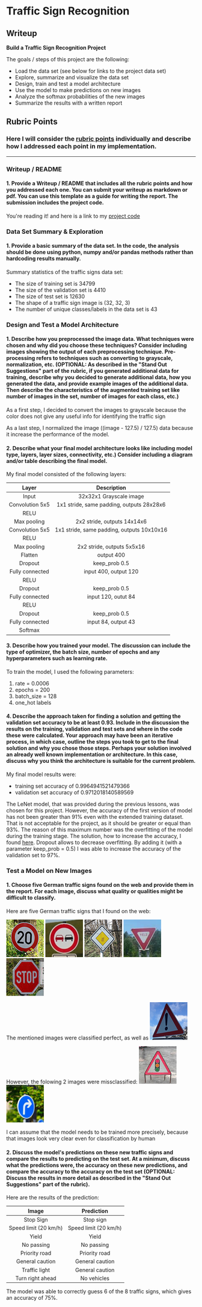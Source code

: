 # **Traffic Sign Recognition** 

## Writeup

**Build a Traffic Sign Recognition Project**

The goals / steps of this project are the following:
* Load the data set (see below for links to the project data set)
* Explore, summarize and visualize the data set
* Design, train and test a model architecture
* Use the model to make predictions on new images
* Analyze the softmax probabilities of the new images
* Summarize the results with a written report


[//]: # (Image References)

[image1]: ./web_signs/0.jpg "Speed limit (20 km/h)"
[image2]: ./web_signs/9.jpg "No passing"
[image3]: ./web_signs/12.jpg "Priority road"
[image4]: ./web_signs/13.jpg "Yield"
[image5]: ./web_signs/14.jpg "Stop sign"
[image6]: ./web_signs/18.jpg "General caution"
[image7]: ./web_signs/26.jpg "Traffic light"
[image8]: ./web_signs/33.jpg "Turn right ahead"

## Rubric Points
### Here I will consider the [rubric points](https://review.udacity.com/#!/rubrics/481/view) individually and describe how I addressed each point in my implementation.  

---
### Writeup / README

#### 1. Provide a Writeup / README that includes all the rubric points and how you addressed each one. You can submit your writeup as markdown or pdf. You can use this template as a guide for writing the report. The submission includes the project code.

You're reading it! and here is a link to my [project code](./Traffic_Sign_Classifier.ipynb)

### Data Set Summary & Exploration

#### 1. Provide a basic summary of the data set. In the code, the analysis should be done using python, numpy and/or pandas methods rather than hardcoding results manually.

Summary statistics of the traffic signs data set:

* The size of training set is 34799
* The size of the validation set is 4410
* The size of test set is 12630
* The shape of a traffic sign image is (32, 32, 3)
* The number of unique classes/labels in the data set is 43

### Design and Test a Model Architecture

#### 1. Describe how you preprocessed the image data. What techniques were chosen and why did you choose these techniques? Consider including images showing the output of each preprocessing technique. Pre-processing refers to techniques such as converting to grayscale, normalization, etc. (OPTIONAL: As described in the "Stand Out Suggestions" part of the rubric, if you generated additional data for training, describe why you decided to generate additional data, how you generated the data, and provide example images of the additional data. Then describe the characteristics of the augmented training set like number of images in the set, number of images for each class, etc.)

As a first step, I decided to convert the images to grayscale because the color does not give any useful info for identifying the traffic sign

As a last step, I normalized the image ((image - 127.5) / 127.5) data because it increase the performance of the model.

#### 2. Describe what your final model architecture looks like including model type, layers, layer sizes, connectivity, etc.) Consider including a diagram and/or table describing the final model.

My final model consisted of the following layers:

| Layer         		|     Description	        					| 
|:---------------------:|:---------------------------------------------:| 
| Input         		| 32x32x1 Grayscale image   				    | 
| Convolution 5x5     	| 1x1 stride, same padding, outputs 28x28x6 	|
| RELU					|												|
| Max pooling	      	| 2x2 stride,  outputs 14x14x6 				    |
| Convolution 5x5     	| 1x1 stride, same padding, outputs 10x10x16 	|
| RELU					|												|
| Max pooling	      	| 2x2 stride,  outputs 5x5x16 				    |
| Flatten	      	    | output 400 				                    |
| Dropout	      	    | keep_prob 0.5 				                |
| Fully connected		| input 400, output 120        					|
| RELU					|												|
| Dropout	      	    | keep_prob 0.5 				                |
| Fully connected		| input 120, outut 84        					|
| RELU					|												|
| Dropout	      	    | keep_prob 0.5 				                |
| Fully connected		| input 84, output 43      						|
| Softmax				|           									|



#### 3. Describe how you trained your model. The discussion can include the type of optimizer, the batch size, number of epochs and any hyperparameters such as learning rate.

To train the model, I used the following parameters:
1) rate = 0.0006
2) epochs = 200
3) batch_size = 128
4) one_hot labels

#### 4. Describe the approach taken for finding a solution and getting the validation set accuracy to be at least 0.93. Include in the discussion the results on the training, validation and test sets and where in the code these were calculated. Your approach may have been an iterative process, in which case, outline the steps you took to get to the final solution and why you chose those steps. Perhaps your solution involved an already well known implementation or architecture. In this case, discuss why you think the architecture is suitable for the current problem.

My final model results were:
* training set accuracy of 0.9964941521479366
* validation set accuracy of 0.9712018140589569

The LeNet model, that was provided during the previous lessons, was chosen for this project. However, the accuracy of the first version of model has not been greater than 91% even with the extended training dataset. That is not acceptable for the project, as it should be greater or equal than 93%. The reason of this maximum number was the overfitting of the model during the training stage. The solution, how to increase the accuracy, I found [here](https://www.geeksforgeeks.org/dropout-in-neural-networks/). Dropout allows to decrease overfitting. By adding it (with a parameter keep_prob = 0.5) I was able to increase the accuracy of the validation set to 97%.
 

### Test a Model on New Images

#### 1. Choose five German traffic signs found on the web and provide them in the report. For each image, discuss what quality or qualities might be difficult to classify.

Here are five German traffic signs that I found on the web:

![alt text][image1] ![alt text][image2] ![alt text][image3] 
![alt text][image4] ![alt text][image5]

The mentioned images were classified perfect, as well as
![alt text][image6]

However, the folowing 2 images were missclassified:
![alt text][image7] ![alt text][image8]

I can assume that the model needs to be trained more precisely, because that images look very clear even for classification by human

#### 2. Discuss the model's predictions on these new traffic signs and compare the results to predicting on the test set. At a minimum, discuss what the predictions were, the accuracy on these new predictions, and compare the accuracy to the accuracy on the test set (OPTIONAL: Discuss the results in more detail as described in the "Stand Out Suggestions" part of the rubric).

Here are the results of the prediction:

| Image			        |     Prediction	        					| 
|:---------------------:|:---------------------------------------------:| 
| Stop Sign      		| Stop sign   									| 
| Speed limit (20 km/h) | Speed limit (20 km/h)							|
| Yield					| Yield											|
| No passing	      	| No passing					 				|
| Priority road			| Priority road     							|
| General caution		| General caution    							|
| Traffic light			| General caution     							|
| Turn right ahead		| No vehicles     				    			|


The model was able to correctly guess 6 of the 8 traffic signs, which gives an accuracy of 75%.
